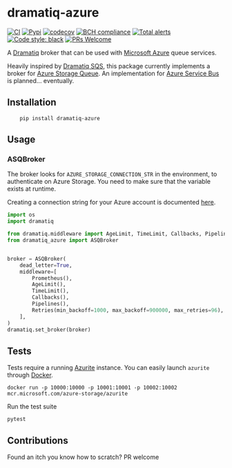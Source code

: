 # dramatiq-azure
[![CI](https://github.com/bidossessi/dramatiq-azure/actions/workflows/ci.yml/badge.svg)](https://github.com/bidossessi/dramatiq-azure/actions/workflows/ci.yml)
[![Pypi](https://github.com/bidossessi/dramatiq-azure/actions/workflows/python-publish.yml/badge.svg)](https://github.com/bidossessi/dramatiq-azure/actions/workflows/python-publish.yml)
[![codecov](https://codecov.io/gh/bidossessi/dramatiq-azure/branch/main/graph/badge.svg?token=6LLEDAM3SG)](https://codecov.io/gh/bidossessi/dramatiq-azure)
[![BCH compliance](https://bettercodehub.com/edge/badge/bidossessi/dramatiq-azure?branch=main)](https://bettercodehub.com/)
[![Total alerts](https://img.shields.io/lgtm/alerts/g/bidossessi/dramatiq-azure.svg?logo=lgtm&logoWidth=18)](https://lgtm.com/projects/g/bidossessi/dramatiq-azure/alerts/)
[![Code style: black](https://img.shields.io/badge/code%20style-black-000000.svg)](https://github.com/psf/black)
[![PRs Welcome](https://img.shields.io/badge/PRs-welcome-brightgreen.svg)](https://makeapullrequest.com)


A [Dramatiq](https://dramatiq.io) broker that can be used with [Microsoft Azure](https://azure.microsoft.com/en-us/) queue services.

Heavily inspired by [Dramatiq SQS](https://github.com/Bogdanp/dramatiq_sqs), this package currently implements a broker for [Azure Storage Queue](https://docs.microsoft.com/en-us/azure/storage/queues/).
An implementation for [Azure Service Bus](https://docs.microsoft.com/en-us/azure/service-bus-messaging/) is planned... eventually.


## Installation

```shell
    pip install dramatiq-azure
```
## Usage

### ASQBroker

The broker looks for `AZURE_STORAGE_CONNECTION_STR` in the environment, to authenticate on Azure Storage.
You need to make sure that the variable exists at runtime.

Creating a connection string for your Azure account is documented [here](https://docs.microsoft.com/en-us/azure/storage/common/storage-configure-connection-string).


```python
import os
import dramatiq

from dramatiq.middleware import AgeLimit, TimeLimit, Callbacks, Pipelines, Prometheus, Retries
from dramatiq_azure import ASQBroker


broker = ASQBroker(
    dead_letter=True,
    middleware=[
        Prometheus(),
        AgeLimit(),
        TimeLimit(),
        Callbacks(),
        Pipelines(),
        Retries(min_backoff=1000, max_backoff=900000, max_retries=96),
    ],
)
dramatiq.set_broker(broker)
```

## Tests

Tests require a running [Azurite](https://github.com/Azure/Azurite) instance. You can easily launch `azurite` through [Docker](https://www.docker.com/).

```shell
docker run -p 10000:10000 -p 10001:10001 -p 10002:10002 mcr.microsoft.com/azure-storage/azurite
```

Run the test suite

```shell
pytest
```

## Contributions

Found an itch you know how to scratch? PR welcome
